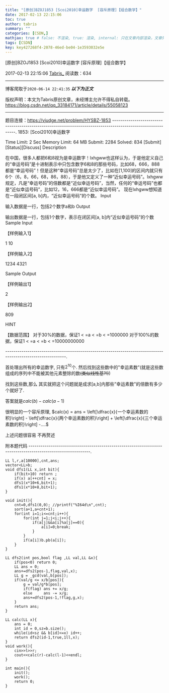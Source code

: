 ```yaml
---
title: "[原创]BZOJ1853 [Scoi2010]幸运数字  [容斥原理]【组合数学】"
date: 2017-02-13 22:15:06
toc: true
author: tabris
summary: ""
categories: [CSDN,]
mathjax: true # false: 不渲染, true: 渲染, internal: 只在文章内部渲染，文章列表中不渲染
tags: [CSDN]
key: key427268f4-2078-46ed-be04-1e3593032e5e
---
```


[原创]BZOJ1853 [Scoi2010]幸运数字  [容斥原理]【组合数学】

2017-02-13 22:15:06  [Tabris_](https://me.csdn.net/qq_33184171) 阅读数：634

---

博客爬取于`2020-06-14 22:41:35`
***以下为正文***

版权声明：本文为Tabris原创文章，未经博主允许不得私自转载。
https://blog.csdn.net/qq_33184171/article/details/55058123

<!-- more -->

---

题目连接：https://vjudge.net/problem/HYSBZ-1853
------------------------------------------------------------------------------------------------------------.
1853: [Scoi2010]幸运数字

Time Limit: 2 Sec  Memory Limit: 64 MB
Submit: 2284  Solved: 834
[Submit][Status][Discuss]
Description

在中国，很多人都把6和8视为是幸运数字！lxhgww也这样认为，于是他定义自己的“幸运号码”是十进制表示中只包含数字6和8的那些号码，比如68，666，888都是“幸运号码”！但是这种“幸运号码”总是太少了，比如在[1,100]的区间内就只有6个（6，8，66，68，86，88），于是他又定义了一种“近似幸运号码”。lxhgww规定，凡是“幸运号码”的倍数都是“近似幸运号码”，当然，任何的“幸运号码”也都是“近似幸运号码”，比如12，16，666都是“近似幸运号码”。 现在lxhgww想知道在一段闭区间[a, b]内，“近似幸运号码”的个数。
Input

输入数据是一行，包括2个数字a和b
Output

输出数据是一行，包括1个数字，表示在闭区间[a, b]内“近似幸运号码”的个数
Sample Input

【样例输入1】

1 10

【样例输入2】

1234 4321

Sample Output

【样例输出1】

2

【样例输出2】

809

HINT

【数据范围】
对于30%的数据，保证1 < =a < =b < =1000000
对于100%的数据，保证1 < =a < =b < =10000000000

------------------------------------------------------------------------------------------------------------.

首处理出所有的幸运数字,
只有$2^{10}$个.
然后找到这些数中的"幸运素数"(就是这些数组成的序列中不能被其他元素整除的数~~(类似线性基?!)~~)

找到这些数,那么 其实就把这个问题就是成求[a,b]内那些"幸运素数"的倍数有多少个就好了.

答案就是$calc(b)-calc(a-1)$

很明显的一个容斥原理,
$calc(x) = ans = \left[\dfrac{x}{一个幸运素数的积}\right] - \left[\dfrac{x}{两个幸运素数的积}\right] + \left[\dfrac{x}{三个幸运素数的积}\right] -....$

上述问题很容易 不再赘述


附本题代码
------------------------------------------------------------------------------------------------------------.
```
LL l,r,a[10000],cnt,ans;
vector<LL>b;
void dfs1(LL x,int bit){
    if(bit>10) return ;
    if(x) a[++cnt] = x;
    dfs1(x*10+6,bit+1);
    dfs1(x*10+8,bit+1);
}

void init(){
    cnt=0,dfs1(0,0); //printf("%I64d\n",cnt);
    sort(a+1,a+cnt+1);
    for(int i=1;i<=cnt;i++){
        for(int j=1;j<i;j++){
            if(a[j]&&a[i]%a[j]==0){
                a[i]=0;break;
            }
        }
        if(a[i])b.pb(a[i]);
    }
}

LL dfs2(int pos,bool flag ,LL val,LL &x){
    if(pos<0) return 0;
    LL ans = 0;
    ans+=dfs2(pos-1,flag,val,x);
    LL g = _gcd(val,b[pos]);
    if(val/g <= x/b[pos]){
        g = val/g*b[pos];
        if(flag) ans += x/g;
        else     ans -= x/g;
        ans+=dfs2(pos-1,!flag,g,x);
    }
    return ans;
}

LL calc(LL x){
    ans = 0;
    int id = 0,sz=b.size();
    while(id<sz && b[id]<=x) id++;
    return dfs2(id-1,true,1ll,x);
}
void work(){
    cin>>l>>r;
    cout<<calc(r)-calc(l-1)<<endl;
}

int main(){
    init();
    work();
    return 0;
}
```
